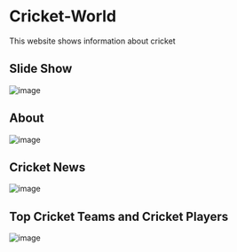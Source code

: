 # Cricket-World
This website shows information about cricket

## Slide Show
![image](https://user-images.githubusercontent.com/82777393/218333183-9b199cde-7a4c-4e0b-a8ad-e4960aa67a66.png)

## About
![image](https://user-images.githubusercontent.com/82777393/218333239-0fb860ea-1557-4414-9e09-8f5a2a8de41f.png)

## Cricket News
![image](https://user-images.githubusercontent.com/82777393/218333263-ef3677e5-9361-4882-89d3-eb9a528a7616.png)

## Top Cricket Teams and Cricket Players
![image](https://user-images.githubusercontent.com/82777393/218333296-a103f208-917b-4628-ab4d-d5b3060dce9e.png)
